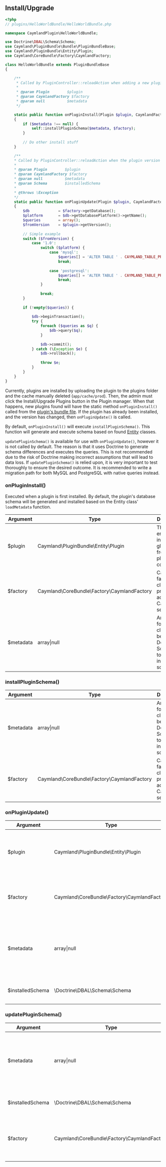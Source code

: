 ## Install/Upgrade

```php
<?php
// plugins/HelloWorldBundle/HelloWorldBundle.php

namespace CaymlandPlugin\HelloWorldBundle;

use Doctrine\DBAL\Schema\Schema;
use Caymland\PluginBundle\Bundle\PluginBundleBase;
use Caymland\PluginBundle\Entity\Plugin;
use Caymland\CoreBundle\Factory\CaymlandFactory;

class HelloWorldBundle extends PluginBundleBase
{

    /**
     * Called by PluginController::reloadAction when adding a new plugin that's not already installed
     *
     * @param Plugin        $plugin
     * @param CaymlandFactory $factory
     * @param null          $metadata
     */

    static public function onPluginInstall(Plugin $plugin, CaymlandFactory $factory, $metadata = null)
    {
        if ($metadata !== null) {
            self::installPluginSchema($metadata, $factory);
        }
        
        // Do other install stuff
    }

    /**
    * Called by PluginController::reloadAction when the plugin version does not match what's installed
    *
    * @param Plugin        $plugin
    * @param CaymlandFactory $factory
    * @param null          $metadata
    * @param Schema        $installedSchema
    *
    * @throws \Exception
    */
    static public function onPluginUpdate(Plugin $plugin, CaymlandFactory $factory, $metadata = null, Schema $installedSchema = null)
    {
        $db             = $factory->getDatabase();
        $platform       = $db->getDatabasePlatform()->getName();
        $queries        = array();
        $fromVersion    = $plugin->getVersion();
    
        // Simple example
        switch ($fromVersion) {
            case '1.0':
                switch ($platform) {
                    case 'mysql':
                        $queries[] = 'ALTER TABLE ' . CAYMLAND_TABLE_PREFIX . 'worlds CHANGE CHANGE description description LONGTEXT DEFAULT NULL';
                        break;
    
                    case 'postgresql':
                        $queries[] = 'ALTER TABLE ' . CAYMLAND_TABLE_PREFIX . 'worlds ALTER description ALTER TYPE TEXT';
                        break;
                }
    
                break;
        }
    
        if (!empty($queries)) {
    
            $db->beginTransaction();
            try {
                foreach ($queries as $q) {
                    $db->query($q);
                }
    
                $db->commit();
            } catch (\Exception $e) {
                $db->rollback();
    
                throw $e;
            }
        }
    }
}
```

Currently, plugins are installed by uploading the plugin to the plugins folder and the cache manually deleted (`app/cache/prod`). Then, the admin must click the Install/Upgrade Plugins button in the Plugin manager. When that happens, new plugins found will have the static method `onPluginInstall()` called from the [plugin's bundle file](#plugin-directory-structure). If the plugin has already been installed, and the version has changed, then `onPluginUpdate()` is called.

By default, `onPluginInstall()` will execute `installPluginSchema()`. This function will generate and execute schema based on found [Entity](#Database) classes.

`updatePluginSchema()` is available for use with `onPluginUpdate()`, however it is not called by default. The reason is that it uses Doctrine to generate schema differences and executes the queries. This is not recommended due to the risk of Doctrine making incorrect assumptions that will lead to data loss. If `updatePluginSchema()` is relied upon, it is very important to test thoroughly to ensure the desired outcome. It is recommended to write a migration path for both MySQL and PostgreSQL with native queries instead.

### onPluginInstall()

Executed when a plugin is first installed. By default, the plugin's database schema will be generated and installed based on the Entity class' `loadMetadata` function.

Argument|Type|Description
--------|----|-----------
$plugin|Caymland\PluginBundle\Entity\Plugin|The plugin entity with information gleaned from the plugin's config file.
$factory|Caymland\CoreBundle\Factory\CaymlandFactory|Caymland's factory class to provide access to Caymland's services. 
$metadata|array\|null|Array of found Entity classes to be used by Doctrine's SchemaTool to generate installation schema.

### installPluginSchema()

Argument|Type|Description
--------|----|-----------
$metadata|array\|null|Array of found Entity classes to be used by Doctrine's SchemaTool to generate installation schema.
$factory|Caymland\CoreBundle\Factory\CaymlandFactory|Caymland's factory class to provide access to Caymland's services. 

### onPluginUpdate()

Argument|Type|Description
--------|----|-----------
$plugin|Caymland\PluginBundle\Entity\Plugin|The plugin entity with information gleaned from the plugin's config file.
$factory|Caymland\CoreBundle\Factory\CaymlandFactory|Caymland's factory class to provide access to Caymland's services. 
$metadata|array\|null|Array of found Entity classes to be used by Doctrine's SchemaTool to generate update schema.
$installedSchema|\Doctrine\DBAL\Schema\Schema|Schema of currently installed tables

### updatePluginSchema()

Argument|Type|Description
--------|----|-----------
$metadata|array\|null|Array of found Entity classes to be used by Doctrine's SchemaTool to generate update schema.
$installedSchema|\Doctrine\DBAL\Schema\Schema|Schema of currently installed tables
$factory|Caymland\CoreBundle\Factory\CaymlandFactory|Caymland's factory class to provide access to Caymland's services.
